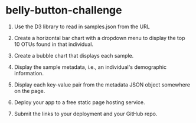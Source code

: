 # belly-button-challenge

1) Use the D3 library to read in samples.json from the URL

2) Create a horizontal bar chart with a dropdown menu to display the top 10       OTUs found in that individual.

3) Create a bubble chart that displays each sample.

4) Display the sample metadata, i.e., an individual's demographic information.

5) Display each key-value pair from the metadata JSON object somewhere on the page.

6) Deploy your app to a free static page hosting service.

7) Submit the links to your deployment and your GitHub repo.